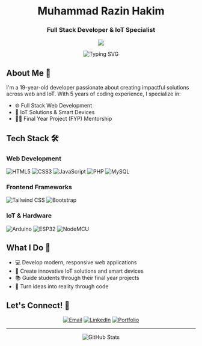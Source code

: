 <div align="center">

# Muhammad Razin Hakim
### Full Stack Developer & IoT Specialist

[<img src="https://img.shields.io/badge/Portfolio-Visit%20My%20Projects-4CAF50?style=for-the-badge&logo=googlechrome&logoColor=white" />](https://rawzeens-projects.rf.gd)

</div>

<p align="center">
    <img src="https://readme-typing-svg.herokuapp.com?font=Fira+Code&pause=1000&color=2ECC40&center=true&vCenter=true&width=435&lines=Full+Stack+Developer;IoT+Specialist;FYP+Mentor" alt="Typing SVG" />
</p>

## About Me 👋

I'm a 19-year-old developer passionate about creating impactful solutions across web and IoT. With 5 years of coding experience, I specialize in:

- 🌐 Full Stack Web Development
- 🔧 IoT Solutions & Smart Devices
- 👨‍🏫 Final Year Project (FYP) Mentorship

## Tech Stack 🛠️

### Web Development
![HTML5](https://img.shields.io/badge/HTML5-%23E34F26.svg?style=for-the-badge&logo=html5&logoColor=white)
![CSS3](https://img.shields.io/badge/CSS3-%231572B6.svg?style=for-the-badge&logo=css3&logoColor=white)
![JavaScript](https://img.shields.io/badge/JavaScript-%23F7DF1E.svg?style=for-the-badge&logo=javascript&logoColor=black)
![PHP](https://img.shields.io/badge/PHP-%23777BB4.svg?style=for-the-badge&logo=php&logoColor=white)
![MySQL](https://img.shields.io/badge/MySQL-%234479A1.svg?style=for-the-badge&logo=mysql&logoColor=white)

### Frontend Frameworks
![Tailwind CSS](https://img.shields.io/badge/Tailwind_CSS-%2306B6D4.svg?style=for-the-badge&logo=tailwind-css&logoColor=white)
![Bootstrap](https://img.shields.io/badge/Bootstrap-%237952B3.svg?style=for-the-badge&logo=bootstrap&logoColor=white)

### IoT & Hardware
![Arduino](https://img.shields.io/badge/Arduino-%2300979D.svg?style=for-the-badge&logo=arduino&logoColor=white)
![ESP32](https://img.shields.io/badge/ESP32-%23000000.svg?style=for-the-badge&logo=espressif&logoColor=white)
![NodeMCU](https://img.shields.io/badge/NodeMCU-%23003B6F.svg?style=for-the-badge&logo=nodemcu&logoColor=white)

## What I Do 🎯

- 💻 Develop modern, responsive web applications
- 🔌 Create innovative IoT solutions and smart devices
- 📚 Guide students through their final year projects
- 🚀 Turn ideas into reality through code

## Let's Connect! 🤝

<div align="center">
    
[![Email](https://img.shields.io/badge/Email-Contact_Me-%23D14836?style=for-the-badge&logo=gmail&logoColor=white)](mailto:walkers2@gmail.com)
[![LinkedIn](https://img.shields.io/badge/LinkedIn-Connect-%230077B5?style=for-the-badge&logo=linkedin&logoColor=white)](https://www.linkedin.com/in/rawzeens)
[![Portfolio](https://img.shields.io/badge/Portfolio-View_My_Work-%23000000?style=for-the-badge&logo=safari&logoColor=white)](https://rawzeens-projects.rf.gd)

</div>

---

<div align="center">
    <img src="https://github-readme-stats.vercel.app/api?username=rawzeens&show_icons=true&theme=radical" alt="GitHub Stats" />
</div>
